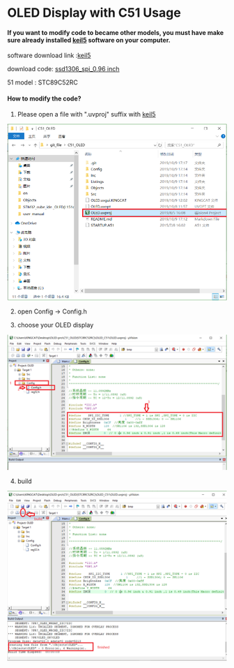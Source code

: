 # OLED Display with C51 Usage

####  If you want to modify code to became other models, you must have make sure already installed [keil5](https://www.keil.com/download/product/) software on your computer.

software download link :[keil5](https://www.keil.com/download/product/)

download code: [ssd1306_spi_0.96 inch](https://github.com/15883893721/C51_OLED.git)

51 model : STC89C52RC

####  	How to modify the code?

1) Please open a file with ".uvproj" suffix with [keil5](https://www.keil.com/download/product/)

<img src="img/C51_oled_picture/1.PNG">

2) open Config -> Config.h

3) choose your OLED display

<img src="img/C51_oled_picture/2.PNG">

4) build

<img src="img/C51_oled_picture/3.PNG">


